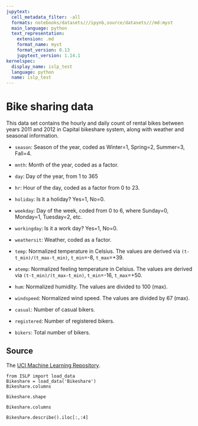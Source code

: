 ```yaml
---
jupytext:
  cell_metadata_filter: -all
  formats: notebooks/datasets///ipynb,source/datasets///md:myst
  main_language: python
  text_representation:
    extension: .md
    format_name: myst
    format_version: 0.13
    jupytext_version: 1.14.1
kernelspec:
  display_name: islp_test
  language: python
  name: islp_test
---
```


# Bike sharing data


This data set contains the hourly and daily count of rental bikes
between years 2011 and 2012 in Capital bikeshare system, along
with weather and seasonal information.
     
- `season`: Season of the year, coded as Winter=1, Spring=2,
          Summer=3, Fall=4.

- `mnth`: Month of the year, coded as a factor.

- `day`: Day of the year, from 1 to 365

- `hr`: Hour of the day, coded as a factor from 0 to 23.

- `holiday`: Is it a holiday? Yes=1, No=0.

- `weekday`: Day of the week, coded from 0 to 6, where Sunday=0,
          Monday=1, Tuesday=2, etc.

- `workingday`: Is it a work day? Yes=1, No=0.

- `weathersit`: Weather, coded as a factor.

- `temp`: Normalized temperature in Celsius. The values are derived
          via `(t-t_min)/(t_max-t_min)`, `t_min`=-8, `t_max`=+39.

- `atemp`: Normalized feeling temperature in Celsius. The values are
          derived via `(t-t_min)/(t_max-t_min)`, `t_min`=-16, `t_max`=+50.

- `hum`: Normalized humidity. The values are divided to 100 (max).

- `windspeed`: Normalized wind speed. The values are divided by 67
          (max).

- `casual`: Number of casual bikers.

- `registered`: Number of registered bikers.

- `bikers`: Total number of bikers.

## Source

The [UCI Machine Learning Repository](https://archive.ics.uci.edu/ml/datasets/bike+sharing+dataset).

```{code-cell}
from ISLP import load_data
Bikeshare = load_data('Bikeshare')
Bikeshare.columns
```

```{code-cell}
Bikeshare.shape
```

```{code-cell}
Bikeshare.columns
```

```{code-cell}
Bikeshare.describe().iloc[:,:4]
```

